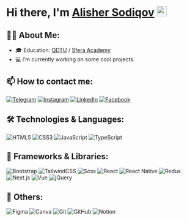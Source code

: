 # Hi there, I'm <a href="https://alisherdev.uz">Alisher Sodiqov</a> <img src="https://media.giphy.com/media/hvRJCLFzcasrR4ia7z/giphy.gif" width="26px" height="26px">

## 👨‍💻 About Me:
- 🎓 Education: <a href="https://kstu.uz" target="_blank">QDTU</a>  /  <a href="https://www.sferaacademy.uz" target="_blank">Sfera Academy</a>
- 💻 I’m currently working on some cool projects.

## 📫 How to contact me:
[![Telegram](https://img.shields.io/badge/-Telegram-blue?style=for-the-badge&logo=Telegram&logoColor=white)](https://t.me/Sodiqov_Alisher)
[![Instagram](https://img.shields.io/badge/-Instagram-blue?style=for-the-badge&logo=Instagram&logoColor=white)](https://instagram.com/al1sher_o9o3/)
[![LinkedIn](https://img.shields.io/badge/-LinkedIn-blue?style=for-the-badge&logo=LinkedIn&logoColor=white)](https://www.linkedin.com/in/alisher-sodiqov-491183310/)
[![Facebook](https://img.shields.io/badge/-Facebook-blue?style=for-the-badge&logo=Facebook&logoColor=white)](https://www.facebook.com/profile.php?id=100091953420281)

## 🛠 Technologies & Languages:
![HTML5](https://img.shields.io/badge/-HTML5-black?style=flat-square&logo=html5)
![CSS3](https://img.shields.io/badge/-CSS3-black?style=flat-square&logo=css3)
![JavaScript](https://img.shields.io/badge/-JavaScript-black?style=flat-square&logo=javascript)
![TypeScript](https://img.shields.io/badge/-TypeScript-black?style=flat-square&logo=typescript)

## 🧰 Frameworks & Libraries:
![Bootstrap](https://img.shields.io/badge/-Bootstrap-black?style=flat-square&logo=bootstrap)
![TailwindCSS](https://img.shields.io/badge/-TailwindCSS-black?style=flat-square&logo=tailwindcss)
![Scss](https://img.shields.io/badge/-Sass-black?style=flat-square&logo=sass)
![React](https://img.shields.io/badge/-React-black?style=flat-square&logo=react)
![React Native](https://img.shields.io/badge/-React%20Native-black?style=flat-square&logo=react)
![Redux](https://img.shields.io/badge/-Redux-black?style=flat-square&logo=redux)
![Next.js](https://img.shields.io/badge/-Next.js-black?style=flat-square&logo=next.js)
![Vue](https://img.shields.io/badge/-Vue-black?style=flat-square&logo=vue.js)
![jQuery](https://img.shields.io/badge/-jQuery-black?style=flat-square&logo=jquery)

## 🔧 Others:
![Figma](https://img.shields.io/badge/-Figma-black?style=flat-square&logo=figma)
![Canva](https://img.shields.io/badge/-Canva-black?style=flat-square&logo=canva)
![Git](https://img.shields.io/badge/-Git-black?style=flat-square&logo=git)
![GitHub](https://img.shields.io/badge/-GitHub-black?style=flat-square&logo=github)
![Notion](https://img.shields.io/badge/-Notion-black?style=flat-square&logo=notion)

